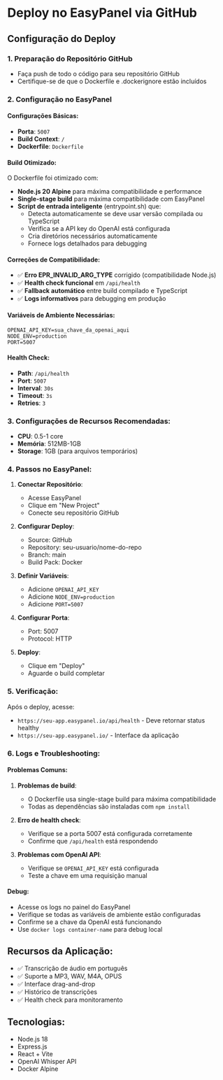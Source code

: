 # Deploy no EasyPanel via GitHub

## Configuração do Deploy

### 1. Preparação do Repositório GitHub
- Faça push de todo o código para seu repositório GitHub
- Certifique-se de que o Dockerfile e .dockerignore estão incluídos

### 2. Configuração no EasyPanel

#### Configurações Básicas:
- **Porta**: `5007`
- **Build Context**: `/`
- **Dockerfile**: `Dockerfile`

#### Build Otimizado:
O Dockerfile foi otimizado com:
- **Node.js 20 Alpine** para máxima compatibilidade e performance
- **Single-stage build** para máxima compatibilidade com EasyPanel
- **Script de entrada inteligente** (entrypoint.sh) que:
  - Detecta automaticamente se deve usar versão compilada ou TypeScript
  - Verifica se a API key do OpenAI está configurada
  - Cria diretórios necessários automaticamente
  - Fornece logs detalhados para debugging

#### Correções de Compatibilidade:
- ✅ **Erro EPR_INVALID_ARG_TYPE** corrigido (compatibilidade Node.js)
- ✅ **Health check funcional** em `/api/health`
- ✅ **Fallback automático** entre build compilado e TypeScript
- ✅ **Logs informativos** para debugging em produção

#### Variáveis de Ambiente Necessárias:
```
OPENAI_API_KEY=sua_chave_da_openai_aqui
NODE_ENV=production
PORT=5007
```

#### Health Check:
- **Path**: `/api/health`
- **Port**: `5007`
- **Interval**: `30s`
- **Timeout**: `3s`
- **Retries**: `3`

### 3. Configurações de Recursos Recomendadas:
- **CPU**: 0.5-1 core
- **Memória**: 512MB-1GB
- **Storage**: 1GB (para arquivos temporários)

### 4. Passos no EasyPanel:

1. **Conectar Repositório**:
   - Acesse EasyPanel
   - Clique em "New Project"
   - Conecte seu repositório GitHub

2. **Configurar Deploy**:
   - Source: GitHub
   - Repository: seu-usuario/nome-do-repo
   - Branch: main
   - Build Pack: Docker

3. **Definir Variáveis**:
   - Adicione `OPENAI_API_KEY`
   - Adicione `NODE_ENV=production`
   - Adicione `PORT=5007`

4. **Configurar Porta**:
   - Port: 5007
   - Protocol: HTTP

5. **Deploy**:
   - Clique em "Deploy"
   - Aguarde o build completar

### 5. Verificação:
Após o deploy, acesse:
- `https://seu-app.easypanel.io/api/health` - Deve retornar status healthy
- `https://seu-app.easypanel.io/` - Interface da aplicação

### 6. Logs e Troubleshooting:

#### Problemas Comuns:
1. **Problemas de build**:
   - O Dockerfile usa single-stage build para máxima compatibilidade
   - Todas as dependências são instaladas com `npm install`

2. **Erro de health check**:
   - Verifique se a porta 5007 está configurada corretamente
   - Confirme que `/api/health` está respondendo

3. **Problemas com OpenAI API**:
   - Verifique se `OPENAI_API_KEY` está configurada
   - Teste a chave em uma requisição manual

#### Debug:
- Acesse os logs no painel do EasyPanel
- Verifique se todas as variáveis de ambiente estão configuradas
- Confirme se a chave da OpenAI está funcionando
- Use `docker logs container-name` para debug local

## Recursos da Aplicação:
- ✅ Transcrição de áudio em português
- ✅ Suporte a MP3, WAV, M4A, OPUS
- ✅ Interface drag-and-drop
- ✅ Histórico de transcrições
- ✅ Health check para monitoramento

## Tecnologias:
- Node.js 18
- Express.js
- React + Vite
- OpenAI Whisper API
- Docker Alpine